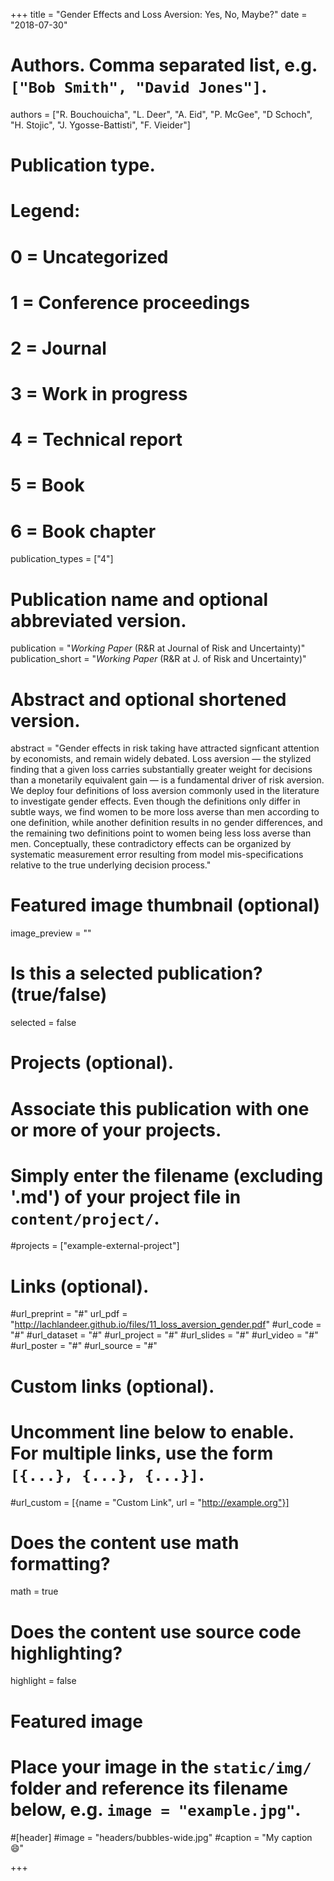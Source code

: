 +++
title = "Gender Effects and Loss Aversion: Yes, No, Maybe?"
date = "2018-07-30"

# Authors. Comma separated list, e.g. `["Bob Smith", "David Jones"]`.
authors = ["R. Bouchouicha", "L. Deer", "A. Eid", "P. McGee", "D Schoch", "H. Stojic", "J. Ygosse-Battisti", "F. Vieider"]

# Publication type.
# Legend:
# 0 = Uncategorized
# 1 = Conference proceedings
# 2 = Journal
# 3 = Work in progress
# 4 = Technical report
# 5 = Book
# 6 = Book chapter
publication_types = ["4"]

# Publication name and optional abbreviated version.
publication = "*Working Paper* (R&R at Journal of Risk and Uncertainty)"
publication_short = "*Working Paper* (R&R at J. of Risk and Uncertainty)"

# Abstract and optional shortened version.
abstract = "Gender effects in risk taking have attracted signficant attention by economists, and remain widely debated. Loss aversion — the stylized finding that a given loss carries substantially greater weight for decisions than a monetarily equivalent gain — is a fundamental driver of risk aversion. We deploy four definitions of loss aversion commonly used in the literature to investigate gender effects. Even though the definitions only differ in subtle ways, we find women to be more loss averse than men according to one definition, while another definition results in no gender differences, and the remaining two definitions point to women being less loss averse than men. Conceptually, these contradictory effects can be organized by systematic measurement error resulting from model mis-specifications relative to the true underlying decision process."

# Featured image thumbnail (optional)
image_preview = ""

# Is this a selected publication? (true/false)
selected = false

# Projects (optional).
#   Associate this publication with one or more of your projects.
#   Simply enter the filename (excluding '.md') of your project file in `content/project/`.
#projects = ["example-external-project"]

# Links (optional).
#url_preprint = "#"
url_pdf = "http://lachlandeer.github.io/files/11_loss_aversion_gender.pdf"
#url_code = "#"
#url_dataset = "#"
#url_project = "#"
#url_slides = "#"
#url_video = "#"
#url_poster = "#"
#url_source = "#"

# Custom links (optional).
#   Uncomment line below to enable. For multiple links, use the form `[{...}, {...}, {...}]`.
#url_custom = [{name = "Custom Link", url = "http://example.org"}]

# Does the content use math formatting?
math = true

# Does the content use source code highlighting?
highlight = false

# Featured image
# Place your image in the `static/img/` folder and reference its filename below, e.g. `image = "example.jpg"`.
#[header]
#image = "headers/bubbles-wide.jpg"
#caption = "My caption :smile:"

+++
